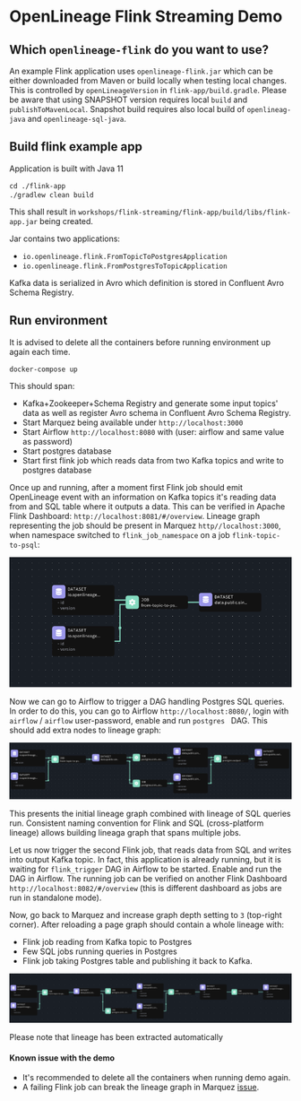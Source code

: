 # OpenLineage Flink Streaming Demo

## Which `openlineage-flink` do you want to use?

An example Flink application uses `openlineage-flink.jar` which can be either downloaded from Maven
or build locally when testing local changes. This is controlled by `openLineageVersion` in
`flink-app/build.gradle`. Please be aware that using SNAPSHOT version requires local `build` and
`publishToMavenLocal`. Snapshot build requires also local build of `openlineag-java` and `openlineage-sql-java`.

## Build flink example app

Application is built with Java 11
```
cd ./flink-app
./gradlew clean build
```

This shall result in `workshops/flink-streaming/flink-app/build/libs/flink-app.jar` being created.

Jar contains two applications:
* `io.openlineage.flink.FromTopicToPostgresApplication`
* `io.openlineage.flink.FromPostgresToTopicApplication`

Kafka data is serialized in Avro which definition is stored in Confluent Avro Schema Registry.

## Run environment

It is advised to delete all the containers before running environment up again each time.
```
docker-compose up
```

This should span:
* Kafka+Zookeeper+Schema Registry and generate some input topics' data as well as register Avro schema in Confluent Avro Schema Registry.
* Start Marquez being available under `http://localhost:3000`
* Start Airflow `http://localhost:8080` with (user: airflow and same value as password)
* Start postgres database
* Start first flink job which reads data from two Kafka topics and write to postgres database

Once up and running, after a moment first Flink job should emit OpenLineage event with an information
on Kafka topics it's reading data from and SQL table where it outputs a data. This can be verified
in Apache Flink Dashboard: `http://localhost:8081/#/overview`. Lineage graph representing the job
should be present in Marquez `http//localhost:3000`,
when namespace switched to `flink_job_namespace` on a job
`flink-topic-to-psql`:

![Alt text](./img/graph1.png "Kafka to PSQL lineage graph")

Now we can go to Airflow to trigger a DAG handling Postgres SQL queries. In order to do this,
you can go to Airflow `http://localhost:8080/`, login with `airflow` / `airflow` user-password,
enable and run `postgres ` DAG. This should add extra nodes to lineage graph:

![Alt text](./img/graph2.png "Flink job with SQL dag operator")

This presents the initial lineage graph combined with lineage of SQL queries run. Consistent naming
convention for Flink and SQL (cross-platform lineage) allows building lineaga graph that spans
multiple jobs.

Let us now trigger the second Flink job, that reads data from SQL and writes into output Kafka topic.
In fact, this application is already running, but it is waiting for `flink_trigger` DAG in Airflow
to be started. Enable and run the DAG in Airflow. The running job can be verified on another Flink Dashboard
`http://localhost:8082/#/overview` (this is different dashboard as jobs are run in standalone mode).

Now, go back to Marquez and increase graph depth setting to
`3`  (top-right corner). After reloading a page graph should contain a whole lineage with:
* Flink job reading from Kafka topic to Postgres
* Few SQL jobs running queries in Postgres
* Flink job taking Postgres table and publishing it back to Kafka.

![Alt text](./img/graph3.png "Flink job with SQL dag operator")

Please note that lineage has been extracted automatically

#### Known issue with the demo
* It's recommended to delete all the containers when running demo again.
* A failing Flink job can break the lineage graph in Marquez [issue](https://github.com/MarquezProject/marquez/issues/2767).
